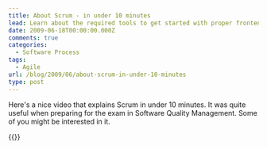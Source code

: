 ```yaml
---
title: About Scrum - in under 10 minutes
lead: Learn about the required tools to get started with proper frontend dev
date: 2009-06-18T00:00:00.000Z
comments: true
categories:
  - Software Process
tags:
  - Agile
url: /blog/2009/06/about-scrum-in-under-10-minutes
type: post
---
```


Here's a nice video that explains Scrum in under 10 minutes. It was quite useful when preparing for the exam in
Software Quality Management. Some of you might be interested in it.

{{<youtube XU0llRltyFM >}}
